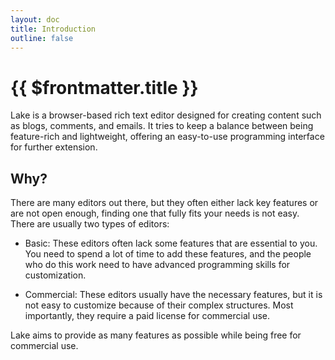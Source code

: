 ```yaml
---
layout: doc
title: Introduction
outline: false
---
```


# {{ $frontmatter.title }}

Lake is a browser-based rich text editor designed for creating content such as blogs, comments, and emails. It tries to keep a balance between being feature-rich and lightweight, offering an easy-to-use programming interface for further extension.

## Why?

There are many editors out there, but they often either lack key features or are not open enough, finding one that fully fits your needs is not easy. There are usually two types of editors:

* Basic: These editors often lack some features that are essential to you. You need to spend a lot of time to add these features, and the people who do this work need to have advanced programming skills for customization.

* Commercial: These editors usually have the necessary features, but it is not easy to customize because of their complex structures. Most importantly, they require a paid license for commercial use.

Lake aims to provide as many features as possible while being free for commercial use.
